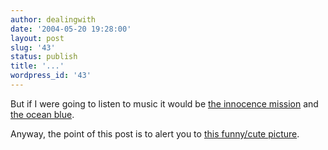 ```yaml
---
author: dealingwith
date: '2004-05-20 19:28:00'
layout: post
slug: '43'
status: publish
title: '...'
wordpress_id: '43'
---
```


But if I were going to listen to music it would be [the innocence mission][1]
and [the ocean blue][2].

Anyway, the point of this post is to alert you to [this funny/cute
picture][3].

   [1]: http://theinnocencemission.com

   [2]: http://www.theoceanblue.com/home.html

   [3]: http://www.cluttered.com/anne/breastfeedingstatue.jpg

